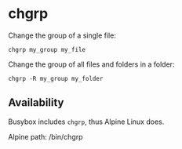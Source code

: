 # chgrp

Change the group of a single file:

	chgrp my_group my_file

Change the group of all files and folders in a folder:

	chgrp -R my_group my_folder


## Availability

Busybox includes `chgrp`, thus Alpine Linux does.

Alpine path: /bin/chgrp
